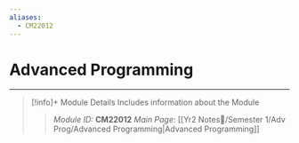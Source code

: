 ```yaml
---
aliases:
  - CM22012
---
```

# Advanced Programming
---
> [!info]+ Module Details
> Includes information about the Module
> > *Module ID:* **CM22012**
> > *Main Page*: [[Yr2 Notes📘/Semester 1/Adv Prog/Advanced Programming|Advanced Programming]]
